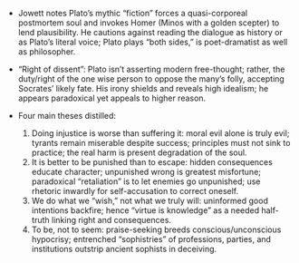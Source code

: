 - Jowett notes Plato’s mythic “fiction” forces a quasi-corporeal postmortem soul and invokes Homer (Minos with a golden scepter) to lend plausibility. He cautions against reading the dialogue as history or as Plato’s literal voice; Plato plays “both sides,” is poet-dramatist as well as philosopher.

- “Right of dissent”: Plato isn’t asserting modern free-thought; rather, the duty/right of the one wise person to oppose the many’s folly, accepting Socrates’ likely fate. His irony shields and reveals high idealism; he appears paradoxical yet appeals to higher reason.

- Four main theses distilled:
  1) Doing injustice is worse than suffering it: moral evil alone is truly evil; tyrants remain miserable despite success; principles must not sink to practice; the real harm is present degradation of the soul.
  2) It is better to be punished than to escape: hidden consequences educate character; unpunished wrong is greatest misfortune; paradoxical “retaliation” is to let enemies go unpunished; use rhetoric inwardly for self-accusation to correct oneself.
  3) We do what we “wish,” not what we truly will: uninformed good intentions backfire; hence “virtue is knowledge” as a needed half-truth linking right and consequences.
  4) To be, not to seem: praise-seeking breeds conscious/unconscious hypocrisy; entrenched “sophistries” of professions, parties, and institutions outstrip ancient sophists in deceiving.